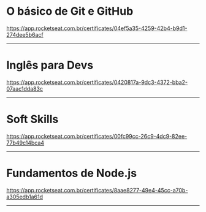 # O básico de Git e GitHub
https://app.rocketseat.com.br/certificates/04ef5a35-4259-42b4-b9d1-274dee5b6acf

---

# Inglês para Devs
https://app.rocketseat.com.br/certificates/0420817a-9dc3-4372-bba2-07aac1dda83c

---

# Soft Skills
https://app.rocketseat.com.br/certificates/00fc99cc-26c9-4dc9-82ee-77b49c14bca4

---

# Fundamentos de Node.js
https://app.rocketseat.com.br/certificates/8aae8277-49e4-45cc-a70b-a305edb1a61d

---